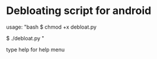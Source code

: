 # Debloating script for android

usage:
"bash
$ chmod +x debloat.py

$ ./debloat.py
"

type help for help menu
